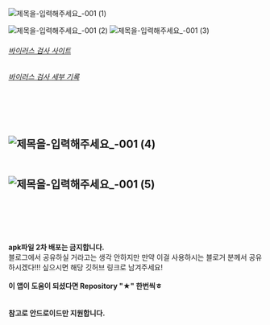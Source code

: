 ![제목을-입력해주세요_-001 (1)](https://github.com/iyeonggyu0/GPT-Shortcuts/assets/105581475/daecbe6d-e396-4bdc-8e7c-fb63fd9d9e72)

![제목을-입력해주세요_-001 (2)](https://github.com/iyeonggyu0/GPT-Shortcuts/assets/105581475/4bfaf48a-b90a-4350-9a55-e68438c4ad6f)
![제목을-입력해주세요_-001 (3)](https://github.com/iyeonggyu0/GPT-Shortcuts/assets/105581475/d4a56bee-8faf-487b-8713-58355a4c1c95)
###### [바이러스 검사 사이트](https://www.virustotal.com/gui/home/upload)
###### [바이러스 검사 세부 기록](https://github.com/iyeonggyu0/GPT-Shortcuts/blob/main/Virus%20scan%20history.png)
<br/><br/><br/>
![제목을-입력해주세요_-001 (4)](https://github.com/iyeonggyu0/GPT-Shortcuts/assets/105581475/70ce92f6-1995-4f67-8432-a0ea8635c32c)
<br/><br/><br/>
![제목을-입력해주세요_-001 (5)](https://github.com/iyeonggyu0/GPT-Shortcuts/assets/105581475/a10fa398-a1a8-4aa4-a88a-e3a8fbd8a13a)
<br/><br/><br/>
---
<br/><br/>
**apk파일 2차 배포는 금지합니다.**<br/>
블로그에서 공유하실 거라고는 생각 안하지만 만약 이걸 사용하시는 블로거 분께서 공유하시겠다!!! 싶으시면 해당 깃허브 링크로 남겨주세요!
<br/><br/>
**이 앱이 도움이 되셨다면 Repository "★" 한번씩ㅎ**<br/>
<br/><br/>
**참고로 안드로이드만 지원합니다.**
